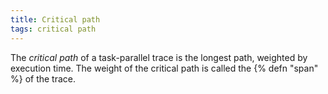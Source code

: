 ```yaml
---
title: Critical path
tags: critical path
---
```


The *critical path* of a task-parallel trace is the 
longest path, weighted by execution time.
The weight of the critical path is called the {% defn "span" %} of the trace.